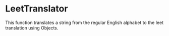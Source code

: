 # LeetTranslator
This function translates a string from the regular English alphabet to the leet translation using Objects.
